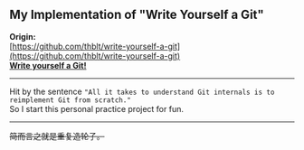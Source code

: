 ## My Implementation of "Write Yourself a Git"  
**Origin:**  
[https://github.com/thblt/write-yourself-a-git](https://github.com/thblt/write-yourself-a-git)  
**[Write yourself a Git!](https://wyag.thb.lt/)**  

---

Hit by the sentence ```"All it takes to understand Git internals is to reimplement Git from scratch."```  
So I start this personal practice project for fun.  

---

~~简而言之就是重复造轮子。~~